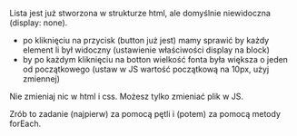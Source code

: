 Lista jest już stworzona w strukturze html, ale domyślnie niewidoczna (display: none).
- po kliknięciu na przycisk (button już jest) mamy sprawić by każdy element li był widoczny (ustawienie właściwości display na block)
- by po każdym kliknięciu na botton wielkość fonta była większa o jeden od początkowego (ustaw w JS wartość początkową na 10px, użyj zmiennej)

Nie zmieniaj nic w html i css. Możesz tylko zmieniać plik w JS.

Zrób to zadanie (najpierw) za pomocą pętli i (potem) za pomocą metody forEach.
